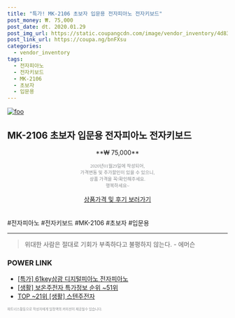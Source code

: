 ```yaml
--- 
title: "특가! MK-2106 초보자 입문용 전자피아노 전자키보드" 
post_money: ₩. 75,000 
post_date: dt. 2020.01.29 
post_img_url: https://static.coupangcdn.com/image/vendor_inventory/4d83/3708b4a72f8b13938a7f10331da7dffa868ab75ea0d46e7c202d69578814.jpg 
post_link_url: https://coupa.ng/bnFXsu 
categories: 
  - vendor_inventory 
tags: 
  - 전자피아노 
  - 전자키보드 
  - MK-2106 
  - 초보자 
  - 입문용 
--- 
```

[![foo](https://static.coupangcdn.com/image/vendor_inventory/4d83/3708b4a72f8b13938a7f10331da7dffa868ab75ea0d46e7c202d69578814.jpg)](https://coupa.ng/bnFXsu) 

## MK-2106 초보자 입문용 전자피아노 전자키보드 
<p style="text-align: center;">**₩ 75,000**</p> 
<p style="text-align: center;"><span style="color: #898c8f; font-family: Georgia,Times,serif; font-size: 0.75em;">2020년01월29일에 작성되어, <br>가격변동 및 추가할인이 있을 수 있으니,<br> 상품 가격을 꼭!확인해주세요.<br>행복하세요~</span> 
</p>	 
<div markdown="0" style="text-align: center;"><a href="https://coupa.ng/bnFXsu" class="btn btn--success">상품가격 및 후기 보러가기</a></div> 
<br><br> 
  #전자피아노 #전자키보드 #MK-2106 #초보자 #입문용 
<hr> 

> 위대한 사람은 절대로 기회가 부족하다고 불평하지 않는다. - 에머슨 


### POWER LINK

* <a href="https://blog.naver.com/sakai111/221789375906" target="_blank">[특가] 61key삼광 디지털피아노 전자피아노</a>
* <a href="https://blog.naver.com/sakai111/221777677773" target="_blank"> [생활] 보온주전자 특가정보 순위 ~51위</a>
* <a href="https://blog.naver.com/fasyy4321/221783711560" target="_blank"> TOP ~21위 [생활] 스텐주전자</a>

<span style="color: #898c8f; font-family: Georgia,Times,serif; font-size: 0.55em;">파트너스활동으로 작성자에게 일정액의 커미션이 제공될수 있습니다.</span> 
